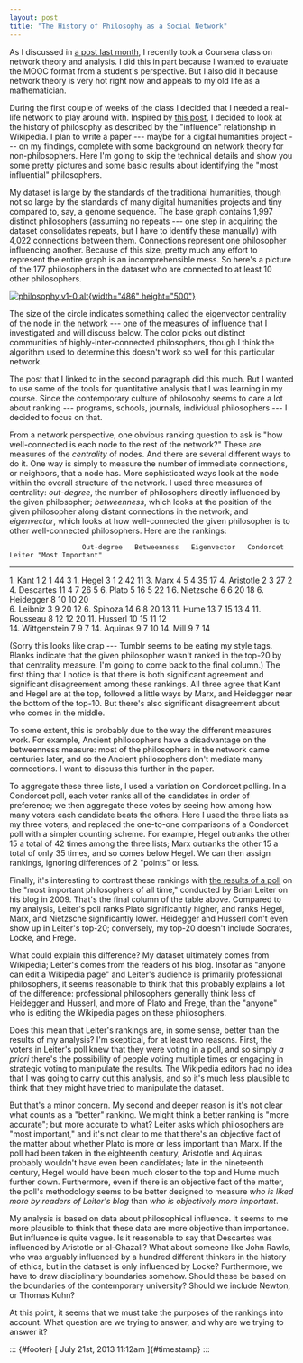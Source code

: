 ```yaml
---
layout: post
title: "The History of Philosophy as a Social Network"
---
```



As I discussed in [a post last month](http://jefais.tumblr.com/post/52147058022/moocs-do-not-make-for-successful-math-classes), I recently took a Coursera class on network theory and analysis. I did this in part because I wanted to evaluate the MOOC format from a student's perspective. But I also did it because network theory is very hot right now and appeals to my old life as a mathematician.

During the first couple of weeks of the class I decided that I needed a real-life network to play around with. Inspired by [this post](http://drunks-and-lampposts.com/2012/06/13/graphing-the-history-of-philosophy/), I decided to look at the history of philosophy as described by the "influence" relationship in Wikipedia. I plan to write a paper --- maybe for a digital humanities project --- on my findings, complete with some background on network theory for non-philosophers. Here I'm going to skip the technical details and show you some pretty pictures and some basic results about identifying the "most influential" philosophers.

My dataset is large by the standards of the traditional humanities, though not so large by the standards of many digital humanities projects and tiny compared to, say, a genome sequence. The base graph contains 1,997 distinct philosophers (assuming no repeats --- one step in acquiring the dataset consolidates repeats, but I have to identify these manually) with 4,022 connections between them. Connections represent one philosopher influencing another. Because of this size, pretty much any effort to represent the entire graph is an incomprehensible mess. So here's a picture of the 177 philosophers in the dataset who are connected to at least 10 other philosophers.

[![philosophy.v1-0.alt](http://farm8.staticflickr.com/7365/9336101438_06260af210.jpg){width="486" height="500"}](http://www.flickr.com/photos/7667518@N05/9336101438/ "philosophy.v1-0.alt by D. Hicks, on Flickr")

The size of the circle indicates something called the eigenvector centrality of the node in the network --- one of the measures of influence that I investigated and will discuss below. The color picks out distinct communities of highly-inter-connected philosophers, though I think the algorithm used to determine this doesn't work so well for this particular network.

The post that I linked to in the second paragraph did this much. But I wanted to use some of the tools for quantitative analysis that I was learning in my course. Since the contemporary culture of philosophy seems to care a lot about ranking --- programs, schools, journals, individual philosophers --- I decided to focus on that.

From a network perspective, one obvious ranking question to ask is "how well-connected is each node to the rest of the network?" These are measures of the *centrality* of nodes. And there are several different ways to do it. One way is simply to measure the number of immediate connections, or neighbors, that a node has. More sophisticated ways look at the node within the overall structure of the network. I used three measures of centrality: *out-degree*, the number of philosophers directly influenced by the given philosopher; *betweenness*, which looks at the position of the given philosopher along distant connections in the network; and *eigenvector*, which looks at how well-connected the given philosopher is to other well-connected philosophers. Here are the rankings:

                      Out-degree   Betweenness   Eigenvector   Condorcet   Leiter "Most Important"
  ------------------- ------------ ------------- ------------- ----------- -------------------------
  1\. Kant            1            2             1             44          3
  1\. Hegel           3            1             2             42          11
  3\. Marx            4            5             4             35          17
  4\. Aristotle       2                          3             27          2
  4\. Descartes       11           4             7             26          5
  6\. Plato           5            16            5             22          1
  6\. Nietzsche       6                          6             20          18
  6\. Heidegger       8            10            10            20          
  6\. Leibniz                      3             9             20          12
  6\. Spinoza         14           6             8             20          13
  11\. Hume           13           7             15            13          4
  11\. Rousseau                    8             12            12          20
  11\. Husserl        10           15            11            12          
  14\. Wittgenstein   7                                        9           7
  14\. Aquinas        9                                        7           10
  14\. Mill                        9                           7           14

(Sorry this looks like crap --- Tumblr seems to be eating my style tags. Blanks indicate that the given philosopher wasn't ranked in the top-20 by that centrality measure. I'm going to come back to the final column.) The first thing that I notice is that there is both significant agreement and significant disagreement among these rankings. All three agree that Kant and Hegel are at the top, followed a little ways by Marx, and Heidegger near the bottom of the top-10. But there's also significant disagreement about who comes in the middle.

To some extent, this is probably due to the way the different measures work. For example, Ancient philosophers have a disadvantage on the betweenness measure: most of the philosophers in the network came centuries later, and so the Ancient philosophers don't mediate many connections. I want to discuss this further in the paper.

To aggregate these three lists, I used a variation on Condorcet polling. In a Condorcet poll, each voter ranks all of the candidates in order of preference; we then aggregate these votes by seeing how among how many voters each candidate beats the others. Here I used the three lists as my three voters, and replaced the one-to-one comparisons of a Condorcet poll with a simpler counting scheme. For example, Hegel outranks the other 15 a total of 42 times among the three lists; Marx outranks the other 15 a total of only 35 times, and so comes below Hegel. We can then assign rankings, ignoring differences of 2 "points" or less.

Finally, it's interesting to contrast these rankings with [the results of a poll](http://leiterreports.typepad.com/blog/2009/05/the-20-most-important-philosophers-of-all-time.html) on the "most important philosophers of all time," conducted by Brian Leiter on his blog in 2009. That's the final column of the table above. Compared to my analysis, Leiter's poll ranks Plato significantly higher, and ranks Hegel, Marx, and Nietzsche significantly lower. Heidegger and Husserl don't even show up in Leiter's top-20; conversely, my top-20 doesn't include Socrates, Locke, and Frege.

What could explain this difference? My dataset ultimately comes from Wikipedia; Leiter's comes from the readers of his blog. Insofar as "anyone can edit a Wikipedia page" and Leiter's audience is primarily professional philosophers, it seems reasonable to think that this probably explains a lot of the difference: professional philosophers generally think less of Heidegger and Husserl, and more of Plato and Frege, than the "anyone" who is editing the Wikipedia pages on these philosophers.

Does this mean that Leiter's rankings are, in some sense, better than the results of my analysis? I'm skeptical, for at least two reasons. First, the voters in Leiter's poll knew that they were voting in a poll, and so simply *a priori* there's the possibility of people voting multiple times or engaging in strategic voting to manipulate the results. The Wikipedia editors had no idea that I was going to carry out this analysis, and so it's much less plausible to think that they might have tried to manipulate the dataset.

But that's a minor concern. My second and deeper reason is it's not clear what counts as a "better" ranking. We might think a better ranking is "more accurate"; but more accurate to what? Leiter asks which philosophers are "most important," and it's not clear to me that there's an objective fact of the matter about whether Plato is more or less important than Marx. If the poll had been taken in the eighteenth century, Aristotle and Aquinas probably wouldn't have even been candidates; late in the nineteenth century, Hegel would have been much closer to the top and Hume much further down. Furthermore, even if there is an objective fact of the matter, the poll's methodology seems to be better designed to measure *who is liked more by readers of Leiter's blog* than *who is objectively more important*.

My analysis is based on data about philosophical influence. It seems to me more plausible to think that these data are more objective than importance. But influence is quite vague. Is it reasonable to say that Descartes was influenced by Aristotle or al-Ghazali? What about someone like John Rawls, who was arguably influenced by a hundred different thinkers in the history of ethics, but in the dataset is only influenced by Locke? Furthermore, we have to draw disciplinary boundaries somehow. Should these be based on the boundaries of the contemporary university? Should we include Newton, or Thomas Kuhn?

At this point, it seems that we must take the purposes of the rankings into account. What question are we trying to answer, and why are we trying to answer it?

::: {#footer}
[ July 21st, 2013 11:12am ]{#timestamp}
:::
